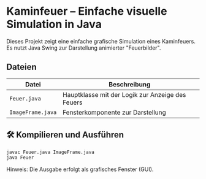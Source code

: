 # Kaminfeuer – Einfache visuelle Simulation in Java

Dieses Projekt zeigt eine einfache grafische Simulation eines Kaminfeuers.  
Es nutzt Java Swing zur Darstellung animierter "Feuerbilder".

## Dateien

| Datei            | Beschreibung                                        |
|------------------|-----------------------------------------------------|
| `Feuer.java`     | Hauptklasse mit der Logik zur Anzeige des Feuers    |
| `ImageFrame.java`| Fensterkomponente zur Darstellung                   |

## 🛠️ Kompilieren und Ausführen

```bash
javac Feuer.java ImageFrame.java
java Feuer
```
Hinweis: Die Ausgabe erfolgt als grafisches Fenster (GUI).
